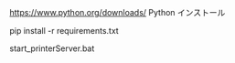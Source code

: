https://www.python.org/downloads/
Python インストール

pip install -r requirements.txt

start_printerServer.bat